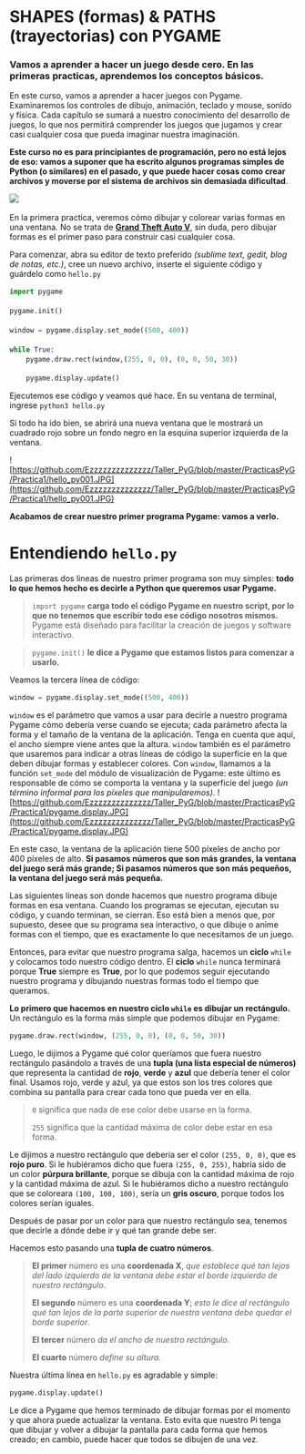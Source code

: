 
# SHAPES (formas) & PATHS (trayectorias) con PYGAME
### Vamos a aprender a hacer un juego desde cero. En las primeras practicas, aprendemos los conceptos básicos.

En este curso, vamos a aprender a hacer juegos con Pygame. Examinaremos los controles de dibujo, animación, teclado y mouse, sonido y física. Cada capítulo se sumará a nuestro conocimiento del desarrollo de juegos, lo que nos permitirá comprender los juegos que jugamos y crear casi cualquier cosa que pueda imaginar nuestra imaginación.

**Este curso no es para principiantes de programación, pero no está lejos de eso: vamos a suponer que ha escrito algunos programas simples de Python (o similares) en el pasado, y que puede hacer cosas como crear archivos y moverse por el sistema de archivos sin demasiada dificultad**.

![](https://media.giphy.com/media/aNqEFrYVnsS52/giphy.gif)

En la primera practica, veremos cómo dibujar y colorear varias formas en una ventana. No se trata de [**Grand Theft Auto V**](), sin duda, pero dibujar formas es el primer paso para construir casi cualquier cosa.

Para comenzar, abra su editor de texto preferido *(sublime text, gedit, blog de notas, etc.)*, cree un nuevo archivo, inserte el siguiente código y guárdelo como `hello.py`

```python 
import pygame 

pygame.init()

window = pygame.display.set_mode((500, 400))

while True:
	pygame.draw.rect(window,(255, 0, 0), (0, 0, 50, 30))

	pygame.display.update()
```

Ejecutemos ese código y veamos qué hace. En su ventana de terminal, ingrese `python3 hello.py`

Si todo ha ido bien, se abrirá una nueva ventana que le mostrará un cuadrado rojo sobre un fondo negro en la esquina superior izquierda de la ventana. 

![https://github.com/Ezzzzzzzzzzzzzz/Taller_PyG/blob/master/PracticasPyG/Practica1/hello_py001.JPG](https://github.com/Ezzzzzzzzzzzzzz/Taller_PyG/blob/master/PracticasPyG/Practica1/hello_py001.JPG)

**Acabamos de crear nuestro primer programa Pygame: vamos a verlo.**

# Entendiendo `hello.py`
Las primeras dos líneas de nuestro primer programa son muy simples: **todo lo que hemos hecho es decirle a Python que queremos usar Pygame.** 

> `import pygame` **carga todo el código Pygame en nuestro script, por lo que no tenemos que escribir todo ese código nosotros mismos.** Pygame está diseñado para facilitar la creación de juegos y software interactivo.

>`pygame.init()` **le dice a Pygame que estamos listos para comenzar a usarlo.**

Veamos la tercera línea de código:
```python
window = pygame.display.set_mode((500, 400))
```
`window` es el parámetro que vamos a usar para decirle a nuestro programa Pygame cómo debería verse cuando se ejecuta; cada parámetro afecta la forma y el tamaño de la ventana de la aplicación. Tenga en cuenta que aquí, el ancho siempre viene antes que la altura. `window` también es el parámetro que usaremos para indicar a otras líneas de código la superficie en la que deben dibujar formas y establecer colores. Con `window`, llamamos a la función `set_mode` del módulo de visualización de Pygame: este último es responsable de cómo se comporta la ventana y la superficie del juego *(un término informal para los píxeles que manipularemos)*. 
![https://github.com/Ezzzzzzzzzzzzzz/Taller_PyG/blob/master/PracticasPyG/Practica1/pygame.display.JPG](https://github.com/Ezzzzzzzzzzzzzz/Taller_PyG/blob/master/PracticasPyG/Practica1/pygame.display.JPG)

En este caso, la ventana de la aplicación tiene 500 píxeles de ancho por 400 píxeles de alto. **Si pasamos números que son más grandes, la ventana del juego será más grande; Si pasamos números que son más pequeños, la ventana del juego será más pequeña.**

Las siguientes líneas son donde hacemos que nuestro programa dibuje formas en esa ventana. Cuando los programas se ejecutan, ejecutan su código, y cuando terminan, se cierran. Eso está bien a menos que, por supuesto, desee que su programa sea interactivo, o que dibuje o anime formas con el tiempo, que es exactamente lo que necesitamos de un juego.

Entonces, para evitar que nuestro programa salga, hacemos un **ciclo** `while` y colocamos todo nuestro código dentro. El **ciclo** `while` nunca terminará porque **True** siempre es **True**, por lo que podemos seguir ejecutando nuestro programa y dibujando nuestras formas todo el tiempo que queramos.

**Lo primero que hacemos en nuestro ciclo `while` es dibujar un rectángulo.** Un rectángulo es la forma más simple que podemos dibujar en Pygame:
```python
pygame.draw.rect(window, (255, 0, 0), (0, 0, 50, 30))
```
Luego, le dijimos a Pygame qué color queríamos que fuera nuestro rectángulo pasándolo a través de una **tupla (una lista especial de números)** que representa la cantidad de **rojo**, **verde** y **azul** que debería tener el color final. Usamos rojo, verde y azul, ya que estos son los tres colores que combina su pantalla para crear cada tono que pueda ver en ella. 
>`0` significa que nada de ese color debe usarse en la forma.
>
>`255` significa que la cantidad máxima de color debe estar en esa forma.

Le dijimos a nuestro rectángulo que debería ser el color `(255, 0, 0)`, que es **rojo puro**. Si le hubiéramos dicho que fuera `(255, 0, 255)`, habría sido de un color **púrpura brillante**, porque se dibuja con la cantidad máxima de rojo y la cantidad máxima de azul. Si le hubiéramos dicho a nuestro rectángulo que se coloreara `(100, 100, 100)`, sería un **gris oscuro**, porque todos los colores serían iguales.

Después de pasar por un color para que nuestro rectángulo sea, tenemos que decirle a dónde debe ir y qué tan grande debe ser. 

Hacemos esto pasando una **tupla de cuatro números**. 
>**El primer** número es una **coordenada X**, *que establece qué tan lejos del lado izquierdo de la ventana debe estar el borde izquierdo de nuestro rectángulo*. 
>
>**El segundo** número es una **coordenada Y**; *esto le dice al rectángulo qué tan lejos de la parte superior de nuestra ventana debe quedar el borde superior*. 
>
>**El tercer** número *da el ancho de nuestro rectángulo*. 
>
>**El cuarto** número *define su altura*.

Nuestra última línea en `hello.py` es agradable y simple: 
```python
pygame.display.update()
```
Le dice a Pygame que hemos terminado de dibujar formas por el momento y que ahora puede actualizar la ventana. Esto evita que nuestro Pi tenga que dibujar y volver a dibujar la pantalla para cada forma que hemos creado; en cambio, puede hacer que todos se dibujen de una vez.



<!--stackedit_data:
eyJoaXN0b3J5IjpbLTIzMDkwNDYzMywzOTMwMTc4OTgsMTY1OD
g5MjAyMywxNzEyNTI1MDU5LDM1MzkxNjM2NSwtMTAyMzUyNzI3
OCwtMjA2NTAyOTkzMCwtNzk0ODgxNjEyXX0=
-->